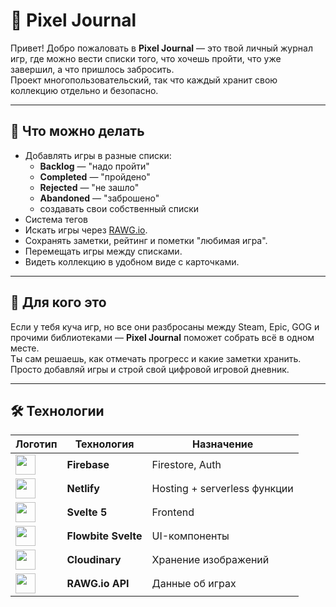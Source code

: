 # 👾 Pixel Journal

Привет! Добро пожаловать в **Pixel Journal** — это твой личный журнал игр, где можно вести списки того, что хочешь пройти, что уже завершил, а что пришлось забросить.  
Проект многопользовательский, так что каждый хранит свою коллекцию отдельно и безопасно.

---

## 🔎 Что можно делать

- Добавлять игры в разные списки:
    - **Backlog** — "надо пройти"
    - **Completed** — "пройдено"
    - **Rejected** — "не зашло"
    - **Abandoned** — "заброшено"
    - создавать свои собственный списки
- Система тегов
- Искать игры через [RAWG.io](https://rawg.io/apidocs).
- Сохранять заметки, рейтинг и пометки "любимая игра".
- Перемещать игры между списками.
- Видеть коллекцию в удобном виде с карточками.


---

## 🚀 Для кого это

Если у тебя куча игр, но все они разбросаны между Steam, Epic, GOG и прочими библиотеками — **Pixel Journal** поможет собрать всё в одном месте.  
Ты сам решаешь, как отмечать прогресс и какие заметки хранить.  
Просто добавляй игры и строй свой цифровой игровой дневник.


---

## 🛠️ Технологии

| Логотип                                                                                                              | Технология | Назначение |
|----------------------------------------------------------------------------------------------------------------------|------------|------------|
| <img src="https://firebase.google.com/downloads/brand-guidelines/PNG/logo-logomark.png" width="32"/>                 | **Firebase** | Firestore, Auth |
| <img src="https://www.netlify.com/v3/img/components/logomark.png" width="32"/>                                       | **Netlify** | Hosting + serverless функции |
| <img src="https://upload.wikimedia.org/wikipedia/commons/1/1b/Svelte_Logo.svg" width="32"/>                          | **Svelte 5** | Frontend |
| <img src="https://flowbite.s3.amazonaws.com/logo.svg" width="32"/>                                                   | **Flowbite Svelte** | UI-компоненты |
| <img src="https://appexchange.salesforce.com/image_host/2b53bb52-3256-4cdb-860b-cbe896427aeb.png" width="32"/>       | **Cloudinary** | Хранение изображений |
| <img src="https://encrypted-tbn0.gstatic.com/images?q=tbn:ANd9GcTxTh0EandqP7vocgsiIwSh8_s0cY7SHMlC8g&s" width="32"/> | **RAWG.io API** | Данные об играх |


